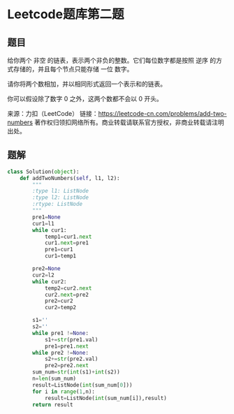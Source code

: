 # Leetcode题库第二题

## 题目

给你两个 非空 的链表，表示两个非负的整数。它们每位数字都是按照 逆序 的方式存储的，并且每个节点只能存储 一位 数字。

请你将两个数相加，并以相同形式返回一个表示和的链表。

你可以假设除了数字 0 之外，这两个数都不会以 0 开头。

 

来源：力扣（LeetCode）
链接：https://leetcode-cn.com/problems/add-two-numbers
著作权归领扣网络所有。商业转载请联系官方授权，非商业转载请注明出处。

## 题解

```python
class Solution(object):
    def addTwoNumbers(self, l1, l2):
        """
        :type l1: ListNode
        :type l2: ListNode
        :rtype: ListNode
        """
        pre1=None
        cur1=l1
        while cur1:
            temp1=cur1.next
            cur1.next=pre1
            pre1=cur1
            cur1=temp1

        pre2=None
        cur2=l2
        while cur2:
            temp2=cur2.next
            cur2.next=pre2
            pre2=cur2
            cur2=temp2

        s1=''
        s2=''
        while pre1 !=None:
            s1+=str(pre1.val)
            pre1=pre1.next  
        while pre2 !=None:
            s2+=str(pre2.val)
            pre2=pre2.next
        sum_num=str(int(s1)+int(s2))
        n=len(sum_num)
        result=ListNode(int(sum_num[0]))
        for i in range(1,n):
            result=ListNode(int(sum_num[i]),result)
        return result

```

